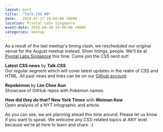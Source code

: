 ```yaml
---
layout: post
title:  "Talk.CSS #9"
date:   2016-07-27 19:00:00 +0800
location: Pivotal Labs Singapore
event-date: 2016-08-30 19:00:00 +0800
categories: meetup
---
```

As a result of the last meetup's timing clash, we rescheduled our original venue for the August meetup instead. Silver linings, people. We'll be at [Pivotal Labs Singapore](http://pivotal.io/locations/singapore) this time. Come join the CSS nerd out!
 
**Latest CSS news** by **Talk.CSS**  
Our regular segment which will cover latest updates in the realm of CSS and HTML. All past news and links can be on our [Github account](https://github.com/SingaporeCSS/slides/tree/gh-pages/notes).

**Repokémon** by **Lim Chee Aun**  
Showcase of GitHub repos with Pokémon names. 

**How did they do that? New York Times** with **Weiman Kow**  
Open analysis of a NYT infographic and article. 

As you can see, we are planning ahead this time around. Please let us know if you want to speak. We welcome any CSS-related topics at ANY level because we're all here to learn and share. :)

